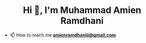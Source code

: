<h1 align="center">Hi 👋, I'm Muhammad Amien Ramdhani</h1>


- 📫 How to reach me **amienramdhaniii@gmail.com**

